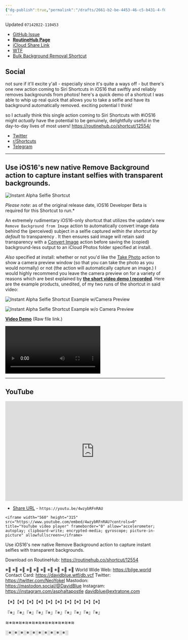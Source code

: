 ```yaml
---
{"dg-publish":true,"permalink":"/drafts/2661-b2-be-4453-46-c5-b431-4-f013-d0-acfcb/","dgHomeLink":true,"dgPassFrontmatter":false}
---
```


Updated `07142022-110453`

- [GitHub Issue](https://github.com/extratone/i/issues/219)
- [**RoutineHub Page**](https://routinehub.co/shortcut/12554/)
- [iCloud Share Link](https://www.icloud.com/shortcuts/92906883ae9a450bbec48798d39712e9)
- [WTF](https://davidblue.wtf/drafts/2661B2BE-4453-46C5-B431-4F013D0ACFCB.html)
- [Bulk Background Removal Shortcut](drafts://open?uuid=A3C4E227-E6F9-41C3-A6DE-36E1FA36980F)

## Social

not sure if it'll excite y'all - especially since it's quite a ways off - but there's one new action coming to Siri Shortcuts in iOS16 that swiftly and reliably removes backgrounds from photos! here's a quick demo of a shortcut I was able to whip up real quick that allows you to take a selfie and have its background automatically removed. exciting potential I think!

so I actually think this single action coming to Siri Shortcuts with #iOS16 might *actually* have the potential to be genuinely, delightfully useful in the day-to-day lives of most users! https://routinehub.co/shortcut/12554/

- [Twitter](https://twitter.com/neoyokel/status/1547610016420544512)
- [r/Shortcuts](https://reddit.com/r/shortcuts/comments/vyz754/instant_alpha_selfie_a_very_simple_ios16only/)
- [Telegram](https://t.me/extratone/12208)

---

## Use iOS16's new native Remove Background action to capture instant selfies with transparent backgrounds.

![Instant Alpha Selfie Shortcut](https://i.snap.as/5QJbDGLo.png)

*Please note*: as of the original release date, iOS16 Developer Beta is required for this Shortcut to run.*

An extremely rudimentary iOS16-only shortcut that utilizes the update's new `Remove Background from Image` action to automatically convert image data behind the (perceived) subject in a selfie captured *within the shortcut by default* to transparency . It then ensures said image will retain said transparency with a [Convert Image](https://www.matthewcassinelli.com/actions/convert-image/) action before saving the (copied) background-less output to an iCloud Photos folder specified at install. 

*Also* specified at install: whether or not you'd like the [Take Photo](https://www.matthewcassinelli.com/actions/take-photo/) action to show a camera preview window (so that you can take the photo as you would normally) or not (the action will automatically capture an image.) I would highly recommend you leave the camera preview on for a variety of reasons which are best explained by [**the short video demo I recorded**](https://github.com/extratone/i/issues/219#issuecomment-1184596324). Here are the example products, unedited, of my two runs of the shortcut in said video:

![Instant Alpha Selfie Shortcut Example w/Camera Preview](https://i.snap.as/V7NVehV6.png)

![Instant Alpha Selfie Shortcut Example w/o Camera Preview](https://i.snap.as/HJZQerTV.png)

[**Video Demo**](https://user-images.githubusercontent.com/43663476/179021690-1e340add-799a-4100-b0fe-2365f3e9e6f3.MOV) (Raw file link.)

<video controls>
  <source src="https://user-images.githubusercontent.com/43663476/179021690-1e340add-799a-4100-b0fe-2365f3e9e6f3.MOV">
</video>

---

## YouTube

<iframe width="560" height="315" src="https://www.youtube.com/embed/4wzybRFnRAU?controls=0" title="YouTube video player" frameborder="0" allow="accelerometer; autoplay; clipboard-write; encrypted-media; gyroscope; picture-in-picture" allowfullscreen></iframe>

- [Share URL](https://youtu.be/4wzybRFnRAU) - 	`https://youtu.be/4wzybRFnRAU`

```
<iframe width="560" height="315" src="https://www.youtube.com/embed/4wzybRFnRAU?controls=0" title="YouTube video player" frameborder="0" allow="accelerometer; autoplay; clipboard-write; encrypted-media; gyroscope; picture-in-picture" allowfullscreen></iframe>
```

Use iOS16's new native Remove Background action to capture instant selfies with transparent backgrounds.

Download on RoutineHub: https://routinehub.co/shortcut/12554

※⃣   ※⃣   ※⃣   ※⃣   ※⃣   ※⃣   ※⃣   ※⃣   ※⃣   ※⃣
World Wide Web: https://bilge.world 
Contact Card: https://davidblue.wtf/db.vcf
Twitter: https://twitter.com/NeoYokel 
Mastodon: https://mastodon.social/@DavidBlue 
Instagram: https://instagram.com/asphaltapostle
davidblue@extratone.com 

【※】【※】【※】【※】【※】【※】【※】【※】【※】【※】

『※』『※』『※』『※』『※』『※』『※』『※』『※』『※』

≋※≋※≋※≋※≋※≋※≋※≋※≋※≋※≋

░※░※░※░※░※░※░※░※░※░※░